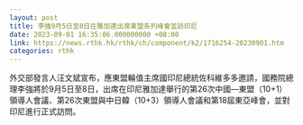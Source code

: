 ```yaml
---
layout: post
title: 李強9月5日至8日在雅加達出席東盟系列峰會並訪印尼
date: 2023-09-01 16:35:06.000000000 +08:00
link: https://news.rthk.hk/rthk/ch/component/k2/1716254-20230901.htm
categories: rthk
---
```


外交部發言人汪文斌宣布，應東盟輪值主席國印尼總統佐科維多多邀請，國務院總理李強將於9月5日至8日，出席在印尼雅加達舉行的第26次中國—東盟（10+1）領導人會議、第26次東盟與中日韓（10+3）領導人會議和第18屆東亞峰會，並對印尼進行正式訪問。
